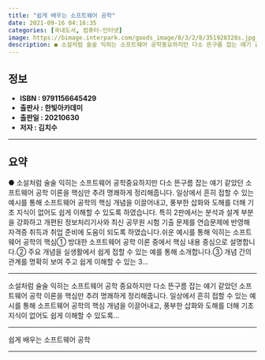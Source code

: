 ```yaml
---
title: "쉽게 배우는 소프트웨어 공학"
date: 2021-09-16 04:16:35
categories: [국내도서, 컴퓨터-인터넷]
image: https://bimage.interpark.com/goods_image/8/3/2/8/351928328s.jpg
description: ● 소설처럼 술술 익히는 소프트웨어 공학중요하지만 다소 뜬구름 잡는 얘기 같았던 소프트웨어 공학 이론을 핵심만 추려 명쾌하게 정리해줍니다. 일상에서 흔히 접할 수 있는 예시를 통해 소프트웨어 공학의 핵심 개념을 이끌어내고, 풍부한 삽화와 도해를 더해 기초 지식이 없어도 쉽게 이해할 수
---
```


## **정보**

- **ISBN : 9791156645429**
- **출판사 : 한빛아카데미**
- **출판일 : 20210630**
- **저자 : 김치수**

------



## **요약**

●  소설처럼 술술 익히는 소프트웨어 공학중요하지만 다소 뜬구름 잡는 얘기 같았던 소프트웨어 공학 이론을 핵심만 추려 명쾌하게 정리해줍니다. 일상에서 흔히 접할 수 있는 예시를 통해 소프트웨어 공학의 핵심 개념을 이끌어내고, 풍부한 삽화와 도해를 더해 기초 지식이 없어도 쉽게 이해할 수 있도록 하였습니다. 특히 2판에서는 분석과 설계 부분을 강화하고 개편된 정보처리기사와 최신 공무원 시험 기출 문제를 연습문제에 반영해 자격증 취득과 취업 준비에 도움이 되도록 하였습니다.쉬운 예시를 통해 익히는 소프트웨어 공학의 핵심① 방대한 소프트웨어 공학 이론 중에서 핵심 내용 중심으로 설명합니다.② 주요 개념을 실생활에서 쉽게 접할 수 있는 예를 통해 소개합니다.③ 개념 간의 관계를 명확히 보여 주고 쉽게 이해할 수 있는 3...

------

소설처럼 술술 익히는 소프트웨어 공학
중요하지만 다소 뜬구름 잡는 얘기 같았던 소프트웨어 공학 이론을 핵심만 추려 명쾌하게 정리해줍니다. 일상에서 흔히 접할 수 있는 예시를 통해 소프트웨어 공학의 핵심 개념을 이끌어내고, 풍부한 삽화와 도해를 더해 기초 지식이 없어도 쉽게 이해할 수 있도록... 

------


쉽게 배우는 소프트웨어 공학 

------


